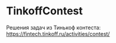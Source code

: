 # TinkoffContest

Решения задач из Тинькоф контеста: https://fintech.tinkoff.ru/activities/contest/
